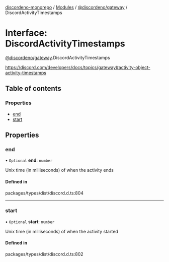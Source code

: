 [discordeno-monorepo](../README.md) / [Modules](../modules.md) / [@discordeno/gateway](../modules/discordeno_gateway.md) / DiscordActivityTimestamps

# Interface: DiscordActivityTimestamps

[@discordeno/gateway](../modules/discordeno_gateway.md).DiscordActivityTimestamps

https://discord.com/developers/docs/topics/gateway#activity-object-activity-timestamps

## Table of contents

### Properties

- [end](discordeno_gateway.DiscordActivityTimestamps.md#end)
- [start](discordeno_gateway.DiscordActivityTimestamps.md#start)

## Properties

### end

• `Optional` **end**: `number`

Unix time (in milliseconds) of when the activity ends

#### Defined in

packages/types/dist/discord.d.ts:804

---

### start

• `Optional` **start**: `number`

Unix time (in milliseconds) of when the activity started

#### Defined in

packages/types/dist/discord.d.ts:802
